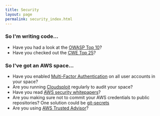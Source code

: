 ```yaml
---
title: Security
layout: page
permalink: security_index.html
---
```


### So I'm writing code...
* Have you had a look at the [OWASP Top 10](https://www.owasp.org/index.php/OWASP_Top_Ten_Cheat_Sheet)?
* Have you checked out the [CWE Top 25](http://cwe.mitre.org/top25/index.html#Listing)?

### So I've got an AWS space...

* Have you enabled [Multi-Factor Authentication](https://aws.amazon.com/iam/details/mfa/) on all user accounts in your space?
* Are you running [Cloudsploit](https://github.com/GeoscienceAustralia/cloudsploit-lambda) regularly to audit your space?
* Have you read [AWS security whitepapers](https://aws.amazon.com/whitepapers/)?
* Are you making sure not to commit your AWS credentials to public repositories? One solution could be [git-secrets](https://github.com/awslabs/git-secrets)
* Are you using [AWS Trusted Advisor](https://aws.amazon.com/premiumsupport/trustedadvisor/)?
